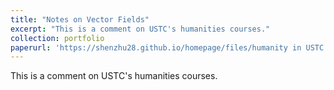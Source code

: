 ```yaml
---
title: "Notes on Vector Fields"
excerpt: "This is a comment on USTC's humanities courses."
collection: portfolio
paperurl: 'https://shenzhu28.github.io/homepage/files/humanity in USTC.pdf'
---
```


This is a comment on USTC's humanities courses.
